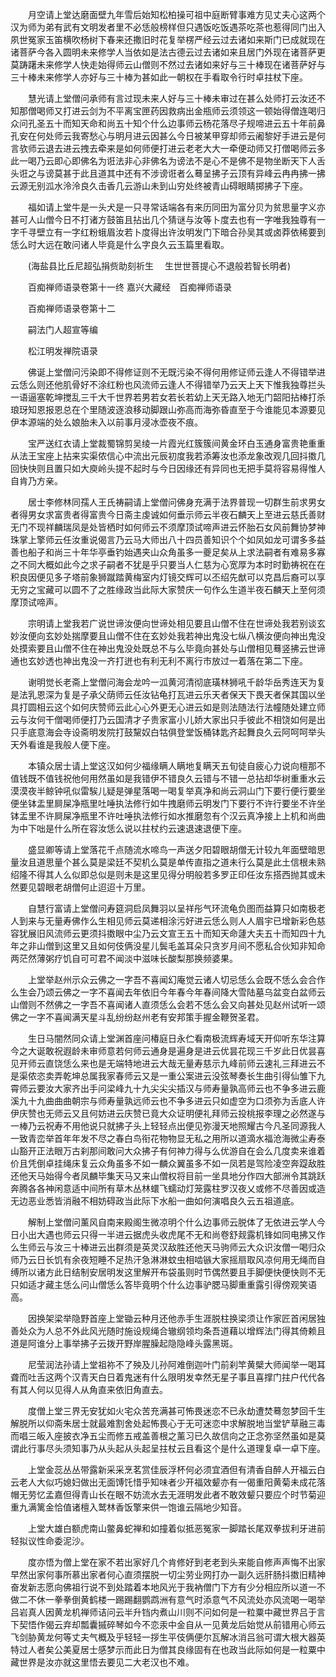 <!-- { "loadSidebar": true } -->
　　月空请上堂达磨面壁九年雪后始知松柏操可祖中庭断臂事难方见丈夫心这两个汉为师为弟有武有文明发者里不必恁般榜样但只遇饭吃饭遇茶吃茶也惹得同门出入夙世冤家玉笛横吹杨树下春来还撒旧时花复举楞严经云过去诸如来斯门已成就现在诸菩萨今各入圆明未来修学人当依如是法古德云过去诸如来且居门外现在诸菩萨更莫踌躇未来修学人快走始得师云山僧则不然过去诸如来好与三十棒现在诸菩萨好与三十棒未来修学人亦好与三十棒为甚如此一朝权在手看取令行时卓拄杖下座。

　　慧光请上堂僧问承师有言过现未来人好与三十棒未审过在甚么处师打云汝还不知那僧喝师又打进云剑为不平离宝匣药因救病出金瓶师云须领这一顿始得僧连喝归众问孔圣五十而知天命和尚五十知个什么边事师云杨花落尽子规啼进云五十年前鼻孔安在何处师云我寄愁心与明月进云因甚么今日被某甲穿却师云阇黎好手进云是何言欤师云退去进云拽去牵来是如何师便打进云老老大大一牵便动师又打僧喝师云多此一喝乃云即心即佛名为诳法非心非佛名为谤法不是心不是佛不是物坐断天下人舌头诳之与谤莫甚于此且道其中还有不涉谤诳者么蓦呈拂子云顶有异峰云冉冉拂一拂云源无别泒水泠泠良久击香几云游山未到山穷处终被青山碍眼睛掷拂子下座。

　　福如请上堂牛是一头犬是一只寻常话端各有来历同田为富分贝为贫思量字义亦甚可人山僧今日不打诸方鼓笛且拈出几个猜谜与汝等卜度去也有一字唯我独尊有一字千寻壁立有一字红粉蛾眉汝若卜度得出许汝明发门下暗合孙吴其或卤莽依稀要到恁么时大远在敢问诸人毕竟是什么字良久云玉篇里看取。

　　(海盐县比丘尼超弘捐赀助刻祈生
　生世世菩提心不退般若智长明者)

　　百痴禅师语录卷第十一终
嘉兴大藏经　百痴禅师语录


　　百痴禅师语录卷第十二

　　嗣法门人超宣等编

　　松江明发禅院语录

　　佛诞上堂僧问污染即不得修证则不无既污染不得何用修证师云逢人不得错举进云恁么则还他肌骨好不涂红粉也风流师云逢人不得错举乃云天上天下惟我独尊拦头一语逼塞乾坤搅乱三千大千世界若男若女若长若幼上天无路入地无门韶阳拈棒打杀琅玡知恩报恩总在个里随波逐浪移动脚跟山弥高而海弥昏直至于今谁能见本源要见伊本源端的处么娘胎未入以前事月浸冰壶夜不痕。

　　宝严送红衣请上堂裁蜀锦剪吴绫一片霞光红簇簇间黄金环白玉通身富贵艳重重从法王宝座上拈来实渠侬信心中流出元辰初度我若添筹汝也添龙象改观几回抖擞几回快快则且置只如大庾岭头提不起时与今日因缘还有异同也无把手莫将容易得惟人自肯乃方亲。

　　居士李修林同孺人王氏祷嗣请上堂僧问佛身充满于法界普现一切群生前求男女者得男女求富贵者得富贵今日斋主虔诚如何垂示师云半夜石麟天上至进云慈氏善财无门不现祥麟瑞凤是处皆栖时如何师云不须摩顶试啼声进云怀胎石女风前舞协梦神珠掌上擎师云任汝重说偈言乃云马大师出八十四员善知识个个如凤如龙可谓多多益善也船子和尚三十年华亭垂钓始遇夹山众角虽多一夔足矣从上求法嗣者有难易多寡之不同大概如此今之求子嗣者不犹是乎只要当人仁慈为心宽厚为本时时勤祷祝在在积良因便见多子塔前象狮蹴踏黄梅室内灯镜交辉可以丕绍先猷可以克昌后裔可以享无穷之宝藏可以圆不了之胜缘政当此际大家赞庆一句作么生道半夜石麟天上至何须摩顶试啼声。

　　宗明请上堂我若广说世谛汝便向世谛处相见要且山僧不住在世谛处我若别谈玄妙汝便向玄妙处揣摩要且山僧不住在玄妙处我若神出鬼没七纵八横汝便向神出鬼没处摸索要且山僧不住在神出鬼没处既总不与么毕竟向甚处与山僧相见蓦竖拂云世谛通也玄妙透也神出鬼没一齐打迸也有利无利不离行市放过一着落在第二下座。

　　谢明觉长老斋上堂僧问海会龙吟一泒黄河清彻底璜林狮吼千龄华岳秀连天为复是法乳恩深为复是子承父荫师云任汝钻龟打瓦进云乐天者保天下畏天者保其国以坐具打圆相云这个如何庆赞师云此心心外更无心进云如是则法随法行法幢随处建立师云与汝何干僧喝师便打乃云国清才子贵家富小儿娇大家出只手彼此不相饶如何是出只手底意海会寺设斋明发院打鼓黧奴白牯俱登堂饭桶钵匙齐起舞良久云阿呵呵举头天外看谁是我般人便下座。

　　本镇众居士请上堂这汉如何少福缘瞒人瞒地复瞒天五旬徒自疲心力说向檀那不值钱既不值钱祝他何用然虽如是我错伊不错良久云错与不错一总拈却华树重重水云漠漠夜半鲸钟吼似雷騃儿疑是弹星落喝一喝复举真净和尚云洞山门下要行便行要坐便坐钵盂里屙屎净瓶里吐唾执法修行如牛拽磨师云明发门下要行不许行要坐不许坐钵盂里不许屙屎净瓶里不许吐唾执法修行如水推磨忽有个汉云真净接上上机和尚曲为中下咄是什么所在容汝恁么说以拄杖约云速退速退便下座。

　　盛显卿等请上堂落花千点随流水啼鸟一声送夕阳碧眼胡僧无计较九年面壁暗思量汝且道思量个甚么莫是梁廷不契机么莫是单传直指之道未行么莫是此土信根未熟绍隆不得其人么似即总似是则未是这里见得分明般若多罗正印任汝东搭西抛其或未然要见碧眼老胡僧何止迢迢十万里。

　　自慧行富请上堂僧问寿筵洞启凤舞羽以呈祥彤气环流龟负图而益算只如南极老人到来与无量寿佛作么生相见师云莫递相涂污好进云恁么则人人眉宇已增新彩色慈容犹展旧风流师云更须抖擞眼中尘乃云文宣王五十而知天命蘧大夫五十而知四十九年之非山僧到这里又且如何伎俩没星儿鬓毛盖耳朵只贪岁月间不愿私合伙知非知命两茫然薄粥疗饥自可可君不闻淡中滋味长酸梨那换频婆果。

　　上堂举赵州示众云佛之一字吾不喜闻幻庵觉云诸人切忌恁么会既不恁么会合作么生会乃颂云佛之一字不喜闻去年依旧今年春今年春间降大雪陆墓乌盆变白盆师云山僧则不然佛之一字吾不喜闻诸人直须恁么会若不恁么会又向甚处见赵州试听一颂佛之一字不喜闻满天星斗乱纷纷赵州老有安邦策手握金鞭贺圣君。

　　生日马闇然同众请上堂渊首座问椿庭日永伫看南极流辉寿域天开仰听东华注算今之大诞敢祝遐龄未审师意若何师云通身是遍身是进云优昙花现三千岁此日优昙喜见开师云直饶恁么来也是无端特地进云大哉无量寿慈示九峰前师云速礼三拜进云不是渠侬恣卖弄乾坤总属我家春师云又是一重公案进云没弦琴奏长生曲引得仙雏下九霄师云要汝大家齐出手问梁峰九十九尖尖尖插汉与师寿量孰高师云也不争多进云鹿溪九十九曲曲曲朝宗与师寿量孰远师云也不争多进云只如虚空为口须弥为舌底人许伊庆赞也无师云又且何妨进云庆赞已竟大众证明便礼拜师云投桃报李理之必然遂与一棒乃云祝寿不用他说只就拂子头上轻轻点出便见弥漫天地照耀古今凡圣同源我人一致青峦举首年年发不尽之春白鸟衔花物物显无私之用所以道滴水福沧海微尘寿泰山豁开正法眼万古刹那间敢问大众拂子有何神力得与么优游自在会么几度卖来谁着价且凭倒卓挂绳床复云众角虽多不如一麟众翼虽多不如一凤若是驾险凌空奔踶敌胜还他天马始得今者凤麟毕集天马又来山僧权将目前一坐具地分作四大部洲令其跳跃奔腾各各神闲意适中间所有草木丛林蠉飞蠕动灯笼露柱罗汉夜乂或修不尽善因或造无边恶业悉皆消融不相妨碍政当此际下水船一曲如何演唱良久云五祖道底。

　　解制上堂僧问薰风自南来殿阁生微凉明个什么边事师云脱体了无依进云学人今日小出大遇也师云只得一半进云据虎头收虎尾不无和尚卷舒觌露机锋如同电拂又作么生师云与汝三十棒进云出群须是英灵汉敌胜还他天马驹师云大众识汝僧一喝归众师乃云日长饥有余夜短睡不足热汗急淋淋蚊虫相啮镞大家摇扇取风凉何用无绳而自缚所以诸方此日结制安居明发这里解开布袋虽则时节偶然要且手脚便快便快则不无只如适才藏主恁么问山僧恁么答毕竟明个什么边事驴腮马脚重重露引得傍观笑语高。

　　因换架梁举隐野首座上堂锄云种月还他赤手生涯脱柱换梁须让作家匠首闲居独善处众为人总不外此风光随时施设规绳合辙纲领均条吾道藉以增辉法门得其倚赖且道是阿谁分上事举拂子云拨开野岸腥臊起隐隐峰头露黑斑。

　　尼莹润法孙请上堂祖祢不了殃及儿孙阿难倒迦叶门前刹竿黄檗大师闻举一喝耳聋而吐舌这两个汉青天白日着鬼迷有什么限明发幸然无星子事且喜撑门拄户代代各有其人何以见得人从角直来依旧角直去。

　　度僧上堂三界无安犹如火宅众苦充满甚可怖畏迷恋不已永劫遭焚蓦忽梦回千生解脱所以仰斋朱居士就最难割舍处起怖畏心于无可迷恋中求解脱地当堂铲草融三毒而唱三皈入座披衣净五尘而修五戒盖善根之薰习已久故信向之正念弥坚然虽如是莫谓此行事尽头须知事乃从头起从头起呈拄杖云且看这个是什么道理复卓一卓下座。

　　上堂金蕊丛丛带露新采采烹茗赏佳辰浮杯何必须宜酒但有清香自醉人开福云白云老人大似巧媳妇做出无面馎饦惜乎知味者少开福效颦亦有一偈重阳黄菊未成花落帽无劳忆孟嘉但得青山长在眼不妨流水去无涯明发此者不敢效颦只要应个时节菊迎重九满篱金恰值诸檀入鹫林香饭擎来供一饱谁云隔地少知音。

　　上堂大雄白额虎南山鳖鼻蛇禅和如撞着似抵恶冤家一脚踏长尾双拳拔利牙进前轻拟议性命委泥沙。

　　度亦悟为僧上堂在家不若出家好几个肯修好到老老到头来能自修声声悔不出家早然出家何事所慕出家者何心直须摆脱一切尘劳业网打办一副久远肝肠抖擞旧精神奋发新志愿向佛祖行说不到处踏着本地风光于我衲僧门下方有少分相应所以道一不做二不休一拳拳倒黄鹤楼一踢踢翻鹦鹉洲有意气时添意气不风流处亦风流喝一喝举吕岩真人因黄龙机禅师诘问云半升铛内煮山川则不问如何是一粒粟中藏世界吕于言下契悟作偈云弃却瓢囊摵碎琴如今不恋汞中金自从一见黄龙后始觉从前错用心师云飞剑胁黄龙何等丈夫气概及乎轻轻一拶生平伎俩便尔瓦解冰消吕翁可谓大根大器英特过人者矣公美夏居士感梦示而此日为僧其良缘固有在也政当此际如何是一粒粟中藏世界是汝亦就这里悟去要见二大老汉也不难。


